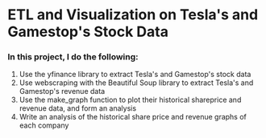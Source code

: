 # ETL and Visualization on Tesla's and Gamestop's Stock Data
### In this project, I do the following:
1. Use the yfinance library to extract Tesla's and Gamestop's stock data
2. Use webscraping with the Beautiful Soup library to extract Tesla's and Gamestop's revenue data
3. Use the make_graph function to plot their historical shareprice and revenue data, and form an analysis 
4. Write an analysis of the historical share price and revenue graphs of each company
